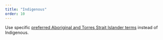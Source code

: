 ```yaml
---
title: "Indigenous"
order: 10
---
```


Use specific [preferred Aboriginal and Torres Strait Islander terms](/accessibility-inclusivity/#aboriginal-and-torres-strait-islander-peoples) instead of Indigenous.
